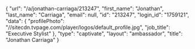 {
    "url": "\/a\/jonathan-carriaga\/213247",
    "first_name": "Jonathan",
    "last_name": "Carriaga",
    "email": null,
    "id": "213247",
    "login_id": "1759121",
    "data": {
        "profilePhoto": "\/\/sitecdn.tvpage.com\/player\/logos\/default_profile.jpg",
        "job_title": "Executive Stylist"
    },
    "type": "captivate",
    "layout": "ambassador",
    "title": "Jonathan Carriaga"
}